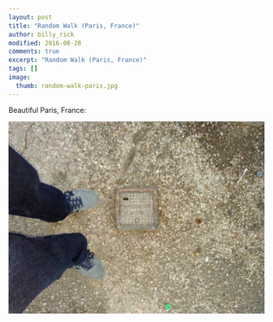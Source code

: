 ```yaml
---
layout: post
title: "Random Walk (Paris, France)"
author: billy_rick
modified: 2016-08-28
comments: true
excerpt: "Random Walk (Paris, France)"
tags: []
image:
  thumb: random-walk-paris.jpg
---
```


Beautiful Paris, France:

![alt text](https://github.com/omarsar/omarsar.github.io/blob/master/images/random-walk-paris.jpg?raw=true "Paris, France")
